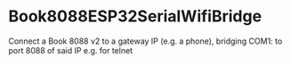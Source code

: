 # Book8088ESP32SerialWifiBridge
Connect a Book 8088 v2 to a gateway IP (e.g. a phone), bridging COM1: to port 8088 of said IP e.g. for telnet

